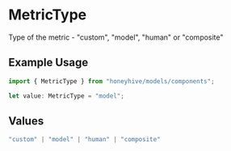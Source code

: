 # MetricType

Type of the metric - "custom", "model", "human" or "composite"

## Example Usage

```typescript
import { MetricType } from "honeyhive/models/components";

let value: MetricType = "model";
```

## Values

```typescript
"custom" | "model" | "human" | "composite"
```